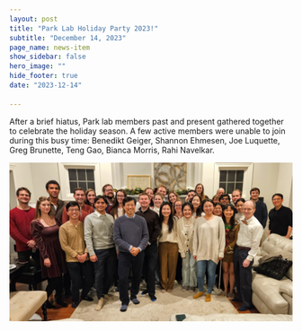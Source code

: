 ```yaml
---
layout: post
title: "Park Lab Holiday Party 2023!"
subtitle: "December 14, 2023"
page_name: news-item
show_sidebar: false
hero_image: ""
hide_footer: true
date: "2023-12-14"

---
```


After a brief hiatus, Park lab members past and present gathered together to celebrate the holiday season. A few active members were unable to join during this busy time: Benedikt Geiger, Shannon Ehmesen, Joe Luquette, Greg Brunette, Teng Gao, Bianca Morris, Rahi Navelkar.

![Image](/img/news-images/20231214_211131.jpg)

